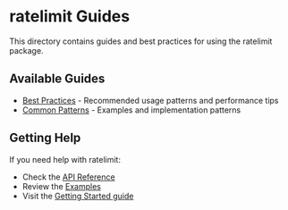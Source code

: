 # ratelimit Guides

This directory contains guides and best practices for using the ratelimit package.

## Available Guides

- [Best Practices](best-practices.md) - Recommended usage patterns and performance tips
- [Common Patterns](patterns.md) - Examples and implementation patterns

## Getting Help

If you need help with ratelimit:
- Check the [API Reference](../../api-reference/ratelimit.md)
- Review the [Examples](../../examples/ratelimit/README.md)
- Visit the [Getting Started guide](../../getting-started/ratelimit.md)
